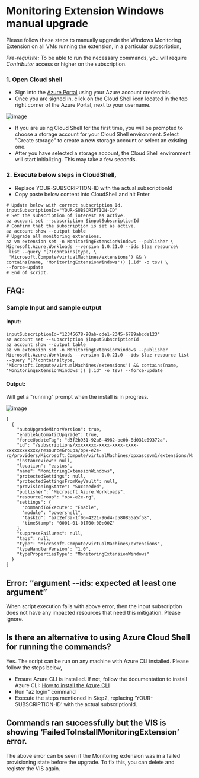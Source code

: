 # Monitoring Extension Windows manual upgrade

Please follow these steps to manually upgrade the Windows Monitoring Extension on all VMs running the extension, in a particular subscription, 
 
*Pre-requisite:* To be able to run the necessary commands, you will require *Contributor* access or higher on the subscription.  

### 1. Open Cloud shell 
-	Sign into the [Azure Portal](https://portal.azure.com) using your Azure account credentials.
-	Once you are signed in, click on the Cloud Shell icon located in the top right corner of the Azure Portal, next to your username.

![image](https://user-images.githubusercontent.com/97089870/229298255-915b1326-d171-4ab4-bc4e-2c5bdfdf0429.png)
    
-  If you are using Cloud Shell for the first time, you will be prompted to choose a storage account for your Cloud Shell environment. Select "Create storage" to create a new storage account or select an existing one.
-	After you have selected a storage account, the Cloud Shell environment will start initializing. This may take a few seconds.

### 2.	Execute below steps in CloudShell, 
- Replace YOUR-SUBSCRIPTION-ID with the actual subscriptionId
- Copy paste below content into CloudShell and hit Enter

```
# Update below with correct subscription Id.
inputSubscriptionId="YOUR-SUBSCRIPTION-ID"
# Set the subscription of interest as active.
az account set --subscription $inputSubscriptionId 
# Confirm that the subscription is set as active. 
az account show --output table 
# Upgrade all monitoring extensions. 
az vm extension set -n MonitoringExtensionWindows --publisher \
Microsoft.Azure.Workloads --version 1.0.21.0 --ids $(az resource\
 list --query "[?(contains(type, \
 'Microsoft.Compute/virtualMachines/extensions') && \
contains(name, 'MonitoringExtensionWindows')) ].id" -o tsv) \
--force-update
# End of script.
```


## FAQ: 

### Sample Input and sample output 

#### Input:  
```
inputSubscriptionId="12345678-90ab-cde1-2345-6789abcde123"
az account set --subscription $inputSubscriptionId
az account show --output table
az vm extension set -n MonitoringExtensionWindows --publisher Microsoft.Azure.Workloads --version 1.0.21.0 --ids $(az resource list --query "[?(contains(type, 'Microsoft.Compute/virtualMachines/extensions') && contains(name, 'MonitoringExtensionWindows')) ].id" -o tsv) --force-update
```

#### Output: 
Will get a "running" prompt when the install is in progress. 

![image](https://user-images.githubusercontent.com/97089870/229298539-930cc8e1-c595-4f3e-a3f2-a4561837ce5e.png)

```
[ 
  { 
    "autoUpgradeMinorVersion": true, 
    "enableAutomaticUpgrade": true, 
    "forceUpdateTag": "d3f2b931-92a6-4982-be0b-8d031e09372a", 
    "id": "/subscriptions/xxxxxxxx-xxxx-xxxx-xxxx-xxxxxxxxxxxx/resourceGroups/opx-e2e-rg/providers/Microsoft.Compute/virtualMachines/opxascsvm1/extensions/MonitoringExtensionWindows, 
    "instanceView": null, 
    "location": "eastus", 
    "name": "MonitoringExtensionWindows", 
    "protectedSettings": null, 
    "protectedSettingsFromKeyVault": null, 
    "provisioningState": "Succeeded", 
    "publisher": "Microsoft.Azure.Workloads", 
    "resourceGroup": "opx-e2e-rg", 
    "settings": { 
      "commandToExecute": "Enable", 
      "module": "powershell", 
      "taskId": "a7c2ef3a-1f06-4221-96d4-d580855a5f58", 
      "timeStamp": "0001-01-01T00:00:00Z" 
    }, 
    "suppressFailures": null, 
    "tags": null, 
    "type": "Microsoft.Compute/virtualMachines/extensions", 
    "typeHandlerVersion": "1.0", 
    "typePropertiesType": "MonitoringExtensionWindows" 
  } 
] 
```
## Error: “argument --ids: expected at least one argument”
When script execution fails with above error, then the input subscription does not have any impacted resources that need this mitigation. Please ignore.

## Is there an alternative to using Azure Cloud Shell for running the commands? 
Yes. The script can be run on any machine with Azure CLI installed. Please follow the steps below, 
- Ensure Azure CLI is installed. If not, follow the documentation to install Azure CLI: [How to install the Azure CLI](https://learn.microsoft.com/en-us/cli/azure/install-azure-cli)
- Run "az login" command
- Execute the steps mentioned in Step2, replacing ‘YOUR-SUBSCRIPTION-ID’ with the actual subscriptionId.

## Commands ran successfully but the VIS is showing ‘FailedToInstallMonitoringExtension’ error. 
The above error can be seen if the Monitoring extension was in a failed provisioning state before the upgrade. To fix this, you can delete and register the VIS again.



